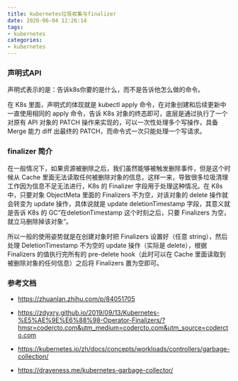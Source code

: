 ```yaml
---
title: kubernetes垃圾收集与finalizer
date: 2020-06-04 12:26:14
tags:
- kubernetes
categories:
- kubernetes
---
```


### 声明式API

声明式表示的是：告诉k8s你要的是什么，而不是告诉他怎么做的命令。

在 K8s 里面，声明式的体现就是 kubectl apply 命令，在对象创建和后续更新中一直使用相同的 apply 命令，告诉 K8s 对象的终态即可，底层是通过执行了一个对原有 API 对象的 PATCH 操作来实现的，可以一次性处理多个写操作，具备 Merge 能力 diff 出最终的 PATCH，而命令式一次只能处理一个写请求。

### finalizer 简介

在一般情况下，如果资源被删除之后，我们虽然能够被触发删除事件，但是这个时候从 Cache 里面无法读取任何被删除对象的信息，这样一来，导致很多垃圾清理工作因为信息不足无法进行，K8s 的 Finalizer 字段用于处理这种情况。在 K8s 中，只要对象 ObjectMeta 里面的 Finalizers 不为空，对该对象的 delete 操作就会转变为 update 操作，具体说就是 update deletionTimestamp 字段，其意义就是告诉 K8s 的 GC“在deletionTimestamp 这个时刻之后，只要 Finalizers 为空，就立马删除掉该对象”。

所以一般的使用姿势就是在创建对象时把 Finalizers 设置好（任意 string），然后处理 DeletionTimestamp 不为空的 update 操作（实际是 delete），根据 Finalizers 的值执行完所有的 pre-delete hook（此时可以在 Cache 里面读取到被删除对象的任何信息）之后将 Finalizers 置为空即可。

### 参考文档

- https://zhuanlan.zhihu.com/p/84051705
- https://zdyxry.github.io/2019/09/13/Kubernetes-%E5%AE%9E%E6%88%98-Operator-Finalizers/?hmsr=codercto.com&utm_medium=codercto.com&utm_source=codercto.com

- https://kubernetes.io/zh/docs/concepts/workloads/controllers/garbage-collection/
- https://draveness.me/kubernetes-garbage-collector/